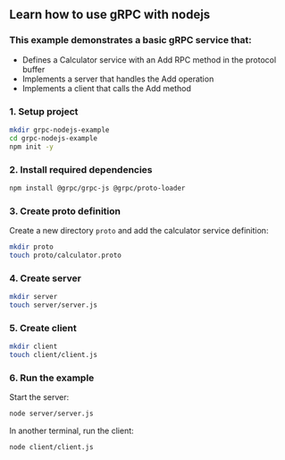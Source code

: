 ## Learn how to use gRPC with nodejs

### This example demonstrates a basic gRPC service that:

- Defines a Calculator service with an Add RPC method in the protocol buffer
- Implements a server that handles the Add operation
- Implements a client that calls the Add method

### 1. Setup project

```bash
mkdir grpc-nodejs-example
cd grpc-nodejs-example
npm init -y
```

### 2. Install required dependencies

```bash
npm install @grpc/grpc-js @grpc/proto-loader
```

### 3. Create proto definition

Create a new directory `proto` and add the calculator service definition:

```bash
mkdir proto
touch proto/calculator.proto
```

### 4. Create server

```bash
mkdir server
touch server/server.js
```

### 5. Create client

```bash
mkdir client
touch client/client.js
```

### 6. Run the example

Start the server:

```bash
node server/server.js
```

In another terminal, run the client:

```bash
node client/client.js
```

